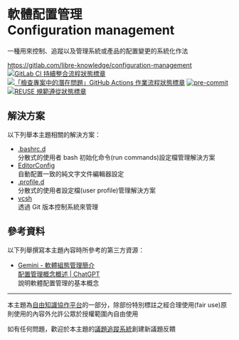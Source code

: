 # 軟體配置管理<br>Configuration management

一種用來控制、追蹤以及管理系統或產品的配置變更的系統化作法

<https://gitlab.com/libre-knowledge/configuration-management>  
[![GitLab CI 持續整合流程狀態標章](https://gitlab.com/libre-knowledge/configuration-management/badges/main/pipeline.svg?ignore_skipped=true "點擊查看 GitLab CI 持續整合流程的運行狀態")](https://gitlab.com/libre-knowledge/configuration-management/-/commits/main) [![「檢查專案中的潛在問題」GitHub Actions 作業流程狀態標章](https://github.com/libre-knowledge/configuration-management/actions/workflows/check-potential-problems.yml/badge.svg "本專案使用 GitHub Actions 自動化檢查專案中的潛在問題")](https://github.com/libre-knowledge/configuration-management/actions/workflows/check-potential-problems.yml) [![pre-commit](https://img.shields.io/badge/pre--commit-enabled-brightgreen?logo=pre-commit&logoColor=white "本專案使用 pre-commit 檢查專案中的潛在問題")](https://github.com/pre-commit/pre-commit) [![REUSE 規範遵從狀態標章](https://api.reuse.software/badge/gitlab.com/libre-knowledge/configuration-management "本專案遵從 REUSE 規範降低軟體授權合規成本")](https://api.reuse.software/info/gitlab.com/libre-knowledge/configuration-management)

## 解決方案

以下列舉本主題相關的解決方案：

* [.bashrc.d](https://github.com/brlin-tw/dot-bashrc.d)  
  分散式的使用者 bash 初始化命令(run commands)設定檔管理解決方案
* [EditorConfig](https://gitlab.com/libre-knowledge/editorconfig)  
  自動配置一致的純文字文件編輯器設定
* [.profile.d](https://github.com/brlin-tw/dot-profile.d)  
  分散式的使用者設定檔(user profile)管理解決方案
* [vcsh](https://github.com/RichiH/vcsh)  
  透過 Git 版本控制系統來管理

## 參考資料

以下列舉撰寫本主題內容時所參考的第三方資源：

* [‎Gemini - 軟體組態管理簡介](https://gemini.google.com/share/20e6528bdddc)  
  [配置管理概念概述 | ChatGPT](https://chatgpt.com/share/66fb9360-5844-8012-b293-592fdddf3ef5)  
  說明軟體配置管理的基本概念

---

本主題為[自由知識協作平台](https://gitlab.com/libre-knowledge/libre-knowledge)的一部分，除部份特別標註之經合理使用(fair use)原則使用的內容外允許公眾於授權範圍內自由使用

如有任何問題，歡迎於本主題的[議題追蹤系統](https://gitlab.com/libre-knowledge/configuration-management/-/issues)創建新議題反饋

